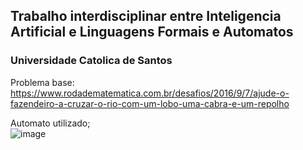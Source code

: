 ## Trabalho interdisciplinar entre Inteligencia Artificial e Linguagens Formais e Automatos
### Universidade Catolica de Santos

Problema base: https://www.rodadematematica.com.br/desafios/2016/9/7/ajude-o-fazendeiro-a-cruzar-o-rio-com-um-lobo-uma-cabra-e-um-repolho

Automato utilizado; <br>
![image](https://user-images.githubusercontent.com/50935241/122156112-bda60380-ce3e-11eb-9ec2-7a8bb3863cc6.png)